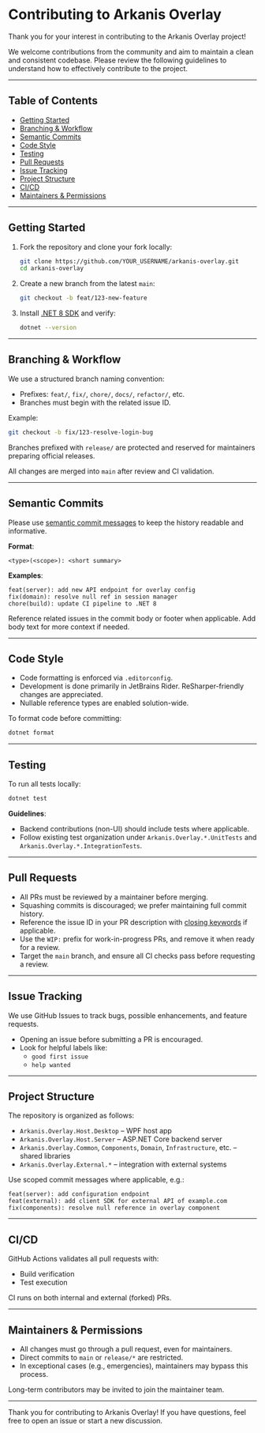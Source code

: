 # Contributing to Arkanis Overlay

Thank you for your interest in contributing to the Arkanis Overlay project!

We welcome contributions from the community and aim to maintain a clean and consistent codebase. Please review the following guidelines to understand how to effectively contribute to the project.

---

## Table of Contents

- [Getting Started](#getting-started)
- [Branching & Workflow](#branching--workflow)
- [Semantic Commits](#semantic-commits)
- [Code Style](#code-style)
- [Testing](#testing)
- [Pull Requests](#pull-requests)
- [Issue Tracking](#issue-tracking)
- [Project Structure](#project-structure)
- [CI/CD](#cicd)
- [Maintainers & Permissions](#maintainers--permissions)

---

## Getting Started

1. Fork the repository and clone your fork locally:
   ```bash
   git clone https://github.com/YOUR_USERNAME/arkanis-overlay.git
   cd arkanis-overlay
   ```

2. Create a new branch from the latest `main`:
   ```bash
   git checkout -b feat/123-new-feature
   ```

3. Install [.NET 8 SDK](https://dotnet.microsoft.com/en-us/download/dotnet/8.0) and verify:
   ```bash
   dotnet --version
   ```

---

## Branching & Workflow

We use a structured branch naming convention:

* Prefixes: `feat/`, `fix/`, `chore/`, `docs/`, `refactor/`, etc.
* Branches must begin with the related issue ID.

Example:

```bash
git checkout -b fix/123-resolve-login-bug
```

Branches prefixed with `release/` are protected and reserved for maintainers preparing official releases.

All changes are merged into `main` after review and CI validation.

---

## Semantic Commits

Please use [semantic commit messages](https://www.conventionalcommits.org/) to keep the history readable and informative.

**Format**:

```
<type>(<scope>): <short summary>
```

**Examples**:

```
feat(server): add new API endpoint for overlay config
fix(domain): resolve null ref in session manager
chore(build): update CI pipeline to .NET 8
```

Reference related issues in the commit body or footer when applicable.
Add body text for more context if needed.

---

## Code Style

* Code formatting is enforced via `.editorconfig`.
* Development is done primarily in JetBrains Rider. ReSharper-friendly changes are appreciated.
* Nullable reference types are enabled solution-wide.

To format code before committing:

```bash
dotnet format
```

---

## Testing

To run all tests locally:

```bash
dotnet test
```

**Guidelines**:

* Backend contributions (non-UI) should include tests where applicable.
* Follow existing test organization under `Arkanis.Overlay.*.UnitTests` and `Arkanis.Overlay.*.IntegrationTests`.

---

## Pull Requests

* All PRs must be reviewed by a maintainer before merging.
* Squashing commits is discouraged; we prefer maintaining full commit history.
* Reference the issue ID in your PR description with [closing keywords](https://docs.github.com/en/issues/tracking-your-work-with-issues/using-issues/linking-a-pull-request-to-an-issue) if applicable.
* Use the `WIP:` prefix for work-in-progress PRs, and remove it when ready for a review.
* Target the `main` branch, and ensure all CI checks pass before requesting a review.

---

## Issue Tracking

We use GitHub Issues to track bugs, possible enhancements, and feature requests.

* Opening an issue before submitting a PR is encouraged.
* Look for helpful labels like:
    * `good first issue`
    * `help wanted`

---

## Project Structure

The repository is organized as follows:

* `Arkanis.Overlay.Host.Desktop` – WPF host app
* `Arkanis.Overlay.Host.Server` – ASP.NET Core backend server
* `Arkanis.Overlay.Common`, `Components`, `Domain`, `Infrastructure`, etc. – shared libraries
* `Arkanis.Overlay.External.*` – integration with external systems

Use scoped commit messages where applicable, e.g.:

```
feat(server): add configuration endpoint
feat(external): add client SDK for external API of example.com
fix(components): resolve null reference in overlay component
```

---

## CI/CD

GitHub Actions validates all pull requests with:

* Build verification
* Test execution

CI runs on both internal and external (forked) PRs.

---

## Maintainers & Permissions

* All changes must go through a pull request, even for maintainers.
* Direct commits to `main` or `release/*` are restricted.
* In exceptional cases (e.g., emergencies), maintainers may bypass this process.

Long-term contributors may be invited to join the maintainer team.

---

Thank you for contributing to Arkanis Overlay!
If you have questions, feel free to open an issue or start a new discussion.
